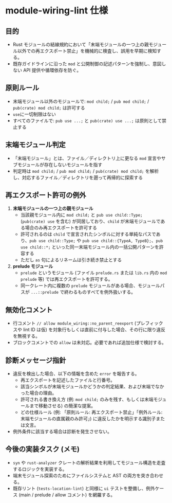 # module-wiring-lint 仕様

## 目的

- Rust モジュールの結線規約において「末端モジュールの一つ上の親モジュール以外での再エクスポート禁止」を機械的に検査し、誤用を早期に検知する。
- 既存ガイドラインに沿った `mod` と公開制御の記述パターンを強制し、意図しない API 提供や循環依存を防ぐ。

## 原則ルール

- 末端モジュール以外のモジュールで: `mod child;` / `pub mod child;` / `pub(crate) mod child;` は許可する
-  `use`に一切制限はない
- すべてのファイルで: `pub use ...;` と `pub(crate) use ...;` は原則として禁止する

## 末端モジュール判定

- 「末端モジュール」とは、ファイル／ディレクトリ上に更なる `mod` 宣言やサブモジュールが存在しないモジュールを指す
- 判定時は `mod child;` / `pub mod child;` / `pub(crate) mod child;` を解析し、対応するファイル／ディレクトリを遡って再帰的に探索する

## 再エクスポート許可の例外

1. **末端モジュールの一つ上の親モジュール**
   - 当該親モジュール内に `mod child;` と `pub use child::Type;` (`pub(crate) use` を含む) が同居しており、`child` が末端モジュールである場合のみ再エクスポートを許可する
   - 許可されるのは `child` で宣言されたシンボルに対する単純なパスであり、`pub use child::Type;` や `pub use child::{TypeA, TypeB};`、`pub use child::*;` といった同一末端モジュール内の一括公開パターンを許容する
   - ただし `as` 句によるリネームは引き続き禁止とする
3. **prelude モジュール**
   - `prelude` というモジュール (ファイル `prelude.rs` または `lib.rs` 内の `mod prelude` 等) では再エクスポートを許可する。
   - 同一クレート内に複数の `prelude` モジュールがある場合、モジュールパスが `...::prelude` で終わるものすべてを例外扱いする。

## 無効化コメント
- 行コメント `// allow module_wiring::no_parent_reexport` (プレフィックスや lint ID は仮) を対象行もしくは直前に付与した場合、その行に限り違反を無視する。
- ブロックコメントでの `allow` は未対応。必要であれば追加仕様で検討する。

## 診断メッセージ指針
- 違反を検出した場合、以下の情報を含めた `error` を報告する。
  - 再エクスポートを記述したファイルと行番号。
  - 該当シンボルが末端モジュールかどうかの判定結果、および末端でなかった場合の理由。
  - 許可される書き換え方 (例: `mod child;` のみを残す、もしくは末端モジュールまで移動させる) の簡潔な提案。
  - どの仕様ルール (例: 「原則ルール: 再エクスポート禁止」「例外ルール: 末端モジュールの直属親のみ許可」) に違反したかを明示する識別子または文言。
- 例外条件に該当する場合は診断を発生させない。

## 今後の実装タスク (メモ)
- `syn` や `rust-analyzer` クレートの解析結果を利用してモジュール構造を走査するロジックを実装する。
- 端末モジュール探索のためにファイルシステムと AST の両方を突き合わせる。
- 既存リント (`tests-location-lint`) と同様に `ui` テストを整備し、例外ケース (main / prelude / allow コメント) を網羅する。
